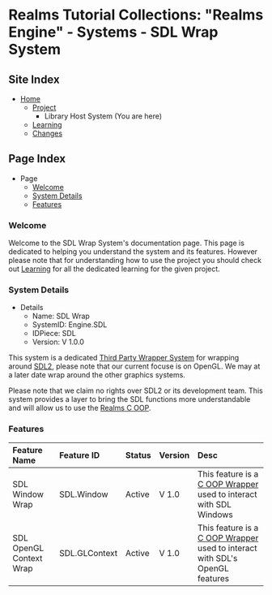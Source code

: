 [Page]:link

[Page Home]:link
[Page Proj Home]:link
[Page Learn Home]:link
[Page Changes Home]:link

[Page DesignLayout ThirdPartyWrapSys]:link
[Page DesignLayout RealmsOOP]:link
[Page DesignLayout ThirdPartyWrap]:link
[Page SDL]:link

[Sec Welcome]:link
[Sec Details]:link
[Sec Features]:link

# Realms Tutorial Collections: "Realms Engine" - Systems - SDL Wrap System

## Site Index

- [Home][Page Home]
	- [Project][Page Proj Home]
		- Library Host System (You are here)
	- [Learning][Page Learn Home]
	- [Changes][Page Changes Home]

## Page Index

- Page
	- [Welcome][Sec Welcome]
	- [System Details][Sec Details]
	- [Features][Sec Features]

### Welcome

Welcome to the SDL Wrap System's documentation page. This page is dedicated to helping you understand the system and its features. However please note that for understanding how to use the project you should check out [Learning][Page Learn Home] for all the dedicated learning for the given project.

### System Details

- Details
	- Name: SDL Wrap
	- SystemID: Engine.SDL
	- IDPiece: SDL
	- Version: V 1.0.0

This system is a dedicated [Third Party Wrapper System][Page DesignLayout ThirdPartyWrapSys] for wrapping around [SDL2][Page SDL], please note that our current focuse is on OpenGL. We may at a later date wrap around the other graphics systems. 

Please note that we claim no rights over SDL2 or its development team. This system provides a layer to bring the SDL functions more understandable and will allow us to use the [Realms C OOP][Page DesignLayout RealmsOOP].

### Features

|Feature Name|Feature ID|Status|Version|Desc|
|:---|:---|:---|:---|:---|
|SDL Window Wrap|SDL.Window|Active|V 1.0|This feature is a [C OOP Wrapper][Page DesignLayout ThirdPartyWrap] used to interact with SDL Windows|
|SDL OpenGL Context Wrap|SDL.GLContext|Active|V 1.0|This feature is a [C OOP Wrapper][Page DesignLayout ThirdPartyWrap] used to interact with SDL's OpenGL features|
